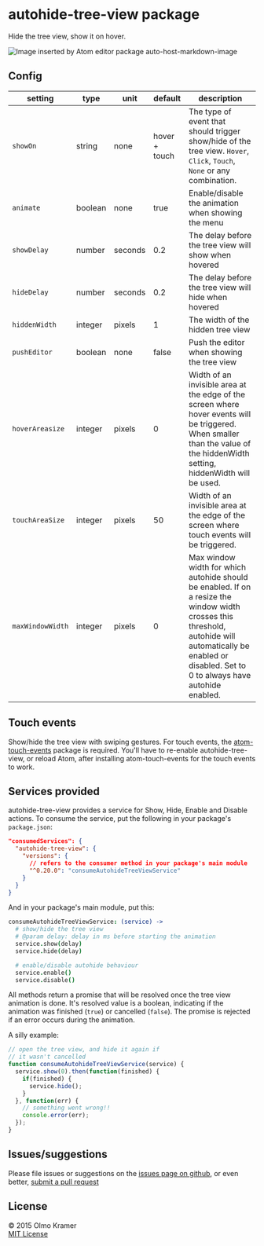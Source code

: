 # autohide-tree-view package

Hide the tree view, show it on hover.

![Image inserted by Atom editor package auto-host-markdown-image](https://raw.githubusercontent.com/olmokramer/atom-autohide-tree-view/master/screencast.gif)

## Config

| setting          | type    | unit    | default       | description |
| ---              | ---     | ---     | ---           | --- |
| `showOn`         | string  | none    | hover + touch | The type of event that should trigger show/hide of the tree view. `Hover`, `Click`, `Touch`, `None` or any combination. |
| `animate`        | boolean | none    | true          | Enable/disable the animation when showing the menu |
| `showDelay`      | number  | seconds | 0.2           | The delay before the tree view will show when hovered |
| `hideDelay`      | number  | seconds | 0.2           | The delay before the tree view will hide when hovered |
| `hiddenWidth`    | integer | pixels  | 1             | The width of the hidden tree view |
| `pushEditor`     | boolean | none    | false         | Push the editor when showing the tree view |
| `hoverAreasize`  | integer | pixels  | 0             | Width of an invisible area at the edge of the screen where hover events will be triggered. When smaller than the value of the hiddenWidth setting, hiddenWidth will be used. |
| `touchAreaSize`  | integer | pixels  | 50            | Width of an invisible area at the edge of the screen where touch events will be triggered. |
| `maxWindowWidth` | integer | pixels  | 0             | Max window width for which autohide should be enabled. If on a resize the window width crosses this threshold, autohide will automatically be enabled or disabled. Set to 0 to always have autohide enabled. |

## Touch events

Show/hide the tree view with swiping gestures. For touch events, the [atom-touch-events](https://atom.io/packages/atom-touch-events) package is required. You'll have to re-enable autohide-tree-view, or reload Atom, after installing atom-touch-events for the touch events to work.

## Services provided

autohide-tree-view provides a service for Show, Hide, Enable and Disable actions. To consume the service, put the following in your package's `package.json`:

```json
"consumedServices": {
  "autohide-tree-view": {
    "versions": {
      // refers to the consumer method in your package's main module
      "^0.20.0": "consumeAutohideTreeViewService"
    }
  }
}
```

And in your package's main module, put this:

```coffee
consumeAutohideTreeViewService: (service) ->
  # show/hide the tree view
  # @param delay: delay in ms before starting the animation
  service.show(delay)
  service.hide(delay)

  # enable/disable autohide behaviour
  service.enable()
  service.disable()
```

All methods return a promise that will be resolved once the tree view animation is done. It's resolved value is a boolean, indicating if the animation was finished (`true`) or cancelled (`false`). The promise is rejected if an error occurs during the animation.

A silly example:

```js
// open the tree view, and hide it again if
// it wasn't cancelled
function consumeAutohideTreeViewService(service) {
  service.show(0).then(function(finished) {
    if(finished) {
      service.hide();
    }
  }, function(err) {
    // something went wrong!!
    console.error(err);
  });
}
```

## Issues/suggestions

Please file issues or suggestions on the [issues page on github](https://github.com/olmokramer/autohide-tree-view/issues/new), or even better, [submit a pull request](https://github.com/olmokramer/atom-autohide-tree-view/pulls)

## License

&copy; 2015 Olmo Kramer <br> [MIT License](LICENSE.md)
